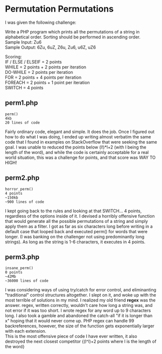 Permutation Permutations
========================

I was given the following challenge:

Write a PHP program which prints all the permutations of a string in alphabetical order. Sorting should be performed in ascending order.  
Sample Input: Zu6  
Sample Output: 6Zu, 6uZ, Z6u, Zu6, u6Z, uZ6  
 
Scoring:  
IF / ELSE / ELSEIF = 2 points  
WHILE = 2 points + 2 points per iteration  
DO-WHILE = 2 points per iteration  
FOR = 2 points + 4 points per iteration  
FOREACH = 2 points + 1 point per iteration  
SWITCH = 4 points  

perm1.php
---------
	perm()
	4kb
	20 lines of code
Fairly ordinary code, elegant and simple.  It does the job.  Once I figured out how to do what I was doing, I ended up writing almost verbatim the same code that I found in examples on StackOverflow that were seeking the same goal.  I was unable to reduced the points below (l!)*l+2 (with l being the length of the word), and while the code is certainly acceptable for a real world situation, this was a challenge for points, and that score was WAY TO HIGH!

perm2.php
---------
	horror_perm()
	4 points
	~150kb
	~900 lines of code
I kept going back to the rules and looking at that SWITCH... 4 points, regardless of the options inside of it.  I devised a horribly offensive function that would generate all the possible permutations of a string and simply apply them as a filter.  I got as far as six characters long before writing in a default case that looped back and executed perm() for words that were longer.  (I was banking on the challenger not using predominantly long strings).  As long as the string is 1-6 characters, it executes in 4 points.

perm3.php
---------
	insane_perm()
	0 points
	~42Mb
	~36000 lines of code
I was considering ways of using try/catch for error control, and eliminanting "traditional" control structures altogether.  I slept on it, and woke up with the most terrible of solutions in my mind.  I realized my old friend **regex** was the answer.  regex, written correctly, wouldn't care how long a string was, and not error if it was too short. I wrote regex for any word up to 9 characters long.  I also took a gamble and abandoned the catch-all "if it is longer than x" hoping that it would never come up.  PHP regex can handle 99 backreferences, however, the size of the function gets exponentially larger with each extension.  
This is the most offensive piece of code I have ever written, it also destroyed the next closest competitor {(l^l)+2 points where l is the length of the word}
